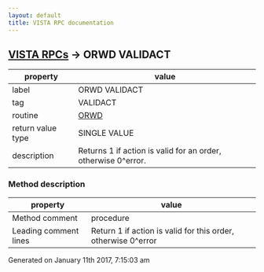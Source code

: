 ```yaml
---
layout: default
title: VISTA RPC documentation
---
```




## [VISTA RPCs](TableOfContent.md) &#8594; ORWD VALIDACT 

 property | value 
--- | --- 
 label | ORWD VALIDACT
 tag | VALIDACT
 routine | [ORWD](http://code.osehra.org/dox/Routine_ORWD_source.html)
 return value type | SINGLE VALUE
 description | Returns 1 if action is valid for an order, otherwise 0^error.


### Method description

 property | value 
--- | --- 
 Method comment | procedure
 Leading comment lines | Return 1 if action is valid for this order, otherwise 0^error




 Generated on January 11th 2017, 7:15:03 am